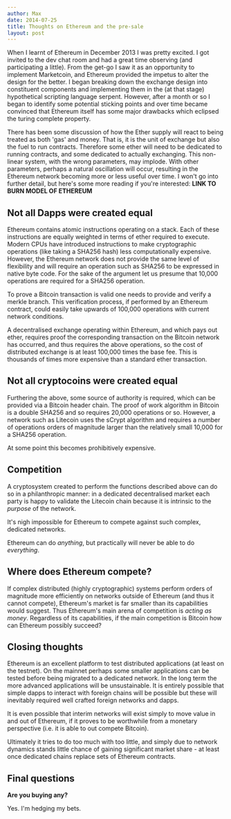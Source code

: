 ```yaml
---
author: Max
date: 2014-07-25
title: Thoughts on Ethereum and the pre-sale
layout: post
---
```


When I learnt of Ethereum in December 2013 I was pretty excited. I got invited to the dev chat room and had a great time observing (and participating a little). From the get-go I saw it as an opportunity to implement Marketcoin, and Ethereum provided the impetus to alter the design for the better. I began breaking down the exchange design into constituent components and implementing them in the (at that stage) hypothetical scripting language serpent. However, after a month or so I began to identify some potential sticking points and over time became convinced that Ethereum itself has some major drawbacks which eclipsed the turing complete property.

There has been some discussion of how the Ether supply will react to being treated as both 'gas' and money. That is, it is the unit of exchange but also the fuel to run contracts. Therefore some ether will need to be dedicated to running contracts, and some dedicated to actually exchanging. This non-linear system, with the wrong parameters, may implode. With other parameters, perhaps a natural oscillation will occur, resulting in the Ethereum network becoming more or less useful over time. I won't go into further detail, but here's some more reading if you're interested: **LINK TO BURN MODEL OF ETHEREUM**

## Not all Dapps were created equal

Ethereum contains atomic instructions operating on a stack. Each of these instructions are equally weighted in terms of ether required to execute. Modern CPUs have introduced instructions to make cryptographic operations (like taking a SHA256 hash) less computationally expensive. However, the Ethereum network does not provide the same level of flexibility and will require an operation such as SHA256 to be expressed in native byte code. For the sake of the argument let us presume that 10,000 operations are required for a SHA256 operation.

To prove a Bitcoin transaction is valid one needs to provide and verify a merkle branch. This verification process, if performed by an Ethereum contract, could easily take upwards of 100,000 operations with current network conditions.

A decentralised exchange operating within Ethereum, and which pays out ether, requires proof the corresponding transaction on the Bitcoin network has occurred, and thus requires the above operations, so the cost of distributed exchange is at least 100,000 times the base fee. This is thousands of times more expensive than a standard ether transaction.

## Not all cryptocoins were created equal

Furthering the above, some source of authority is required, which can be provided via a Bitcoin header chain. The proof of work algorithm in Bitcoin is a double SHA256 and so requires 20,000 operations or so. However, a network such as Litecoin uses the sCrypt algorithm and requires a number of operations orders of magnitude larger than the relatively small 10,000 for a SHA256 operation.

At some point this becomes prohibitively expensive.

## Competition

A cryptosystem created to perform the functions described above can do so in a philanthropic manner: in a dedicated decentralised market each party is happy to validate the Litecoin chain because it is intrinsic to the *purpose* of the network.

It's nigh impossible for Ethereum to compete against such complex, dedicated networks.

Ethereum can do *anything*, but practically will never be able to do *everything*.

## Where does Ethereum compete?

If complex distributed (highly cryptographic) systems perform orders of magnitude more efficiently on networks outside of Ethereum (and thus it cannot compete), Ethereum's market is far smaller than its capabilities would suggest. Thus Ethereum's main arena of competition is *acting as money*. Regardless of its capabilities, if the main competition is Bitcoin how can Ethereum possibly succeed?

## Closing thoughts

Ethereum is an excellent platform to test distributed applications (at least on the testnet). On the mainnet perhaps some smaller applications can be tested before being migrated to a dedicated network. In the long term the more advanced applications will be unsustainable. It is entirely possible that simple dapps to interact with foreign chains will be possible but these will inevitably required well crafted foreign networks and dapps.

It is even possible that interim networks will exist simply to move value in and out of Ethereum, if it proves to be worthwhile from a monetary perspective (i.e. it is able to out compete Bitcoin).

Ultimately it tries to do too much with too little, and simply due to network dynamics stands little chance of gaining significant market share - at least once dedicated chains replace sets of Ethereum contracts.

## Final questions

**Are you buying any?**

Yes. I'm hedging my bets.
